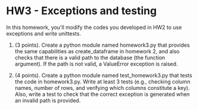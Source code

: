 # HW3 - Exceptions and testing

In this homework, you'll modify the codes you developed in HW2 to use exceptions and write unittests.

1. (3 points). Create a python module named homework3.py that provides the same capabilities as create_dataframe in homework 2, and also checks that there is a valid path to the database (the function argument). If the path is not valid, a ValueError exception is raised.

2. (4 points). Create a python module named test_homework3.py that tests the code in homework3.py. Write at least 3 tests (e.g., checking column names, number of rows, and verifying which columns constitute a key). Also, write a test to check that the correct exception is generated when an invalid path is provided.
